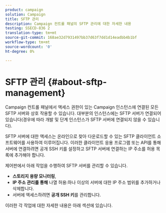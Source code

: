 ```yaml
---
product: campaign
solution: Campaign
title: SFTP 관리
description: Campaign 컨트롤 패널의 SFTP 관리에 대한 자세한 내용
testing: SSECD-836 2
translation-type: tm+mt
source-git-commit: 168ae32d7931497bb37d63f7dd1d14eadbb4b1bf
workflow-type: tm+mt
source-wordcount: '0'
ht-degree: 0%

---
```



# SFTP 관리 {#about-sftp-management}

Campaign 컨트롤 패널에서 액세스 권한이 있는 Campaign 인스턴스에 연결된 모든 SFTP 서버와 상호 작용할 수 있습니다. 대부분의 인스턴스에는 SFTP 서버가 연결되어 있습니다(경우에 따라 개발 및 단계 인스턴스가 SFTP 서버에 연결되지 않을 수 있습니다).

SFTP 서버에 대한 액세스는 온라인으로 찾아 다운로드할 수 있는 SFTP 클라이언트 소프트웨어를 사용하여 이루어집니다. 이러한 클라이언트 응용 프로그램 또는 API를 통해 서버에 연결하려면 공개 SSH 키를 설정하고 SFTP 서버에 연결하는 IP 주소를 허용 목록에 추가해야 합니다.

제어판에서 아래 작업을 수행하여 SFTP 서버를 관리할 수 있습니다.

* **스토리지 용량 모니터링**,
* **IP 주소 관리를 통해** 나열 허용:하나 이상의 서버에 대한 IP 주소 범위를 추가하거나 삭제합니다.
* 서버에 액세스하려면 **공개 SSH 키**&#x200B;를 관리합니다.

이러한 각 작업에 대한 자세한 내용은 아래 섹션에 있습니다.
